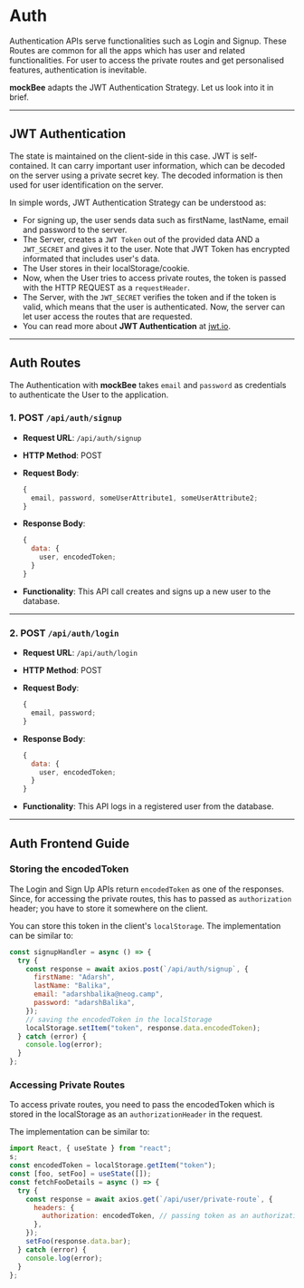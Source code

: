 # Auth

Authentication APIs serve functionalities such as Login and Signup. These Routes are common for all the apps which has user and related functionalities. For user to access the private routes and get personalised features, authentication is inevitable.

**mockBee** adapts the JWT Authentication Strategy. Let us look into it in brief.

---

## JWT Authentication

The state is maintained on the client-side in this case. JWT is self-contained. It can carry important user information, which can be decoded on the server using a private secret key. The decoded information is then used for user identification on the server.

In simple words, JWT Authentication Strategy can be understood as:

- For signing up, the user sends data such as firstName, lastName, email and password to the server.
- The Server, creates a `JWT Token` out of the provided data AND a `JWT_SECRET` and gives it to the user. Note that JWT Token has encrypted informated that includes user's data.
- The User stores in their localStorage/cookie.
- Now, when the User tries to access private routes, the token is passed with the HTTP REQUEST as a `requestHeader`.
- The Server, with the `JWT_SECRET` verifies the token and if the token is valid, which means that the user is authenticated. Now, the server can let user access the routes that are requested.
- You can read more about **JWT Authentication** at [jwt.io](https://jwt.io/).

---

## Auth Routes

The Authentication with **mockBee** takes `email` and `password` as credentials to authenticate the User to the application.

### 1. POST `/api/auth/signup`

- **Request URL**: `/api/auth/signup`
- **HTTP Method**: POST
- **Request Body**:
  ```js
  {
    email, password, someUserAttribute1, someUserAttribute2;
  }
  ```
- **Response Body**:

  ```js
  {
    data: {
      user, encodedToken;
    }
  }
  ```

- **Functionality**: This API call creates and signs up a new user to the database.

---

### 2. POST `/api/auth/login`

- **Request URL**: `/api/auth/login`
- **HTTP Method**: POST
- **Request Body**:
  ```js
  {
    email, password;
  }
  ```
- **Response Body**:

  ```js
  {
    data: {
      user, encodedToken;
    }
  }
  ```

- **Functionality**: This API logs in a registered user from the database.

---

## Auth Frontend Guide

### Storing the encodedToken

The Login and Sign Up APIs return `encodedToken` as one of the responses. Since, for accessing the private routes, this has to passed as `authorization` header; you have to store it somewhere on the client.

You can store this token in the client's `localStorage`. The implementation can be similar to:

```jsx
const signupHandler = async () => {
  try {
    const response = await axios.post(`/api/auth/signup`, {
      firstName: "Adarsh",
      lastName: "Balika",
      email: "adarshbalika@neog.camp",
      password: "adarshBalika",
    });
    // saving the encodedToken in the localStorage
    localStorage.setItem("token", response.data.encodedToken);
  } catch (error) {
    console.log(error);
  }
};
```

### Accessing Private Routes

To access private routes, you need to pass the encodedToken which is stored in the localStorage as an `authorizationHeader` in the request.

The implementation can be similar to:

```jsx
import React, { useState } from "react";
s;
const encodedToken = localStorage.getItem("token");
const [foo, setFoo] = useState([]);
const fetchFooDetails = async () => {
  try {
    const response = await axios.get(`/api/user/private-route`, {
      headers: {
        authorization: encodedToken, // passing token as an authorization header
      },
    });
    setFoo(response.data.bar);
  } catch (error) {
    console.log(error);
  }
};
```
